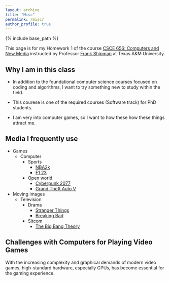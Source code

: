 ```yaml
---
layout: archive
title: "Misc"
permalink: /misc/
author_profile: true
---
```


{% include base_path %}

This page is for my Homework 1 of the course [CSCE 656: Computers and New Media](https://people.engr.tamu.edu/shipman/courses/cnm/home.html) instructed by Professor [Frank Shipman](https://people.engr.tamu.edu/shipman/index.html) at Texas A&M University.

## Why I am in this class

* In addition to the foundational computer science courses focused on coding and algorithms, I want to try something new to study within the field.

* This courese is one of the required courses (Software track) for PhD students.

* I am very into computer games, so I want to how these how these things attract me.

## Media I frequently use

- Games
    - Computer
        - Sports
            - [NBA2k](https://www.nba2k.com/) 
            - [F1 23](https://www.ea.com/games/f1/f1-23) 
        - Open world
            - [Cyberpunk 2077](https://www.cyberpunk.net/us/en/)
            - [Grand Theft Auto V](https://www.rockstargames.com/gta-v)
- Moving images
    - Television
        - Drama
            - [Stranger Things](https://www.imdb.com/title/tt4574334/)
            - [Breaking Bad](https://imdb.com/title/tt0903747/)
        - Sitcom
            - [The Big Bang Theory](https://www.imdb.com/title/tt0898266/)

## Challenges with Computers for Playing Video Games

With the increasing complexity and graphical demands of modern video games, high-standard hardware, especially GPUs, has become essential for the gaming experience. 
 